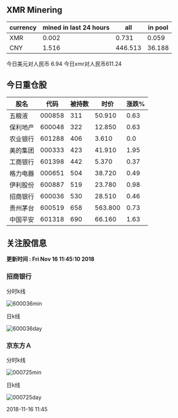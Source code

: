 ## XMR Minering

|currency|mined in last 24 hours|all|in pool|
|---|---|---|---|
|XMR|0.002|0.731|0.059|
|CNY|1.516|446.513|36.188|

今日美元对人民币 6.94	今日xmr对人民币611.24


## 今日重仓股 

|股名|代码|被持数|时价|涨跌%|
|---|---|---|---|---|
|五粮液|000858|311|50.910|0.63|
|保利地产|600048|322|12.850|0.63|
|农业银行|601288|406|3.610|0.0|
|美的集团|000333|423|41.910|1.95|
|工商银行|601398|442|5.370|0.37|
|格力电器|000651|504|38.720|0.49|
|伊利股份|600887|519|23.780|0.98|
|招商银行|600036|530|28.510|0.46|
|贵州茅台|600519|658|563.800|0.73|
|中国平安|601318|690|66.160|1.63|

## 关注股信息
**更新时间 : Fri Nov 16 11:45:10 2018**
### 招商银行 
分时k线

![600036min](http://image.sinajs.cn/newchart/min/n/sh600036.gif)

日k线

![600036day](http://image.sinajs.cn/newchart/daily/n/sh600036.gif)

### 京东方Ａ 
分时k线

![000725min](http://image.sinajs.cn/newchart/min/n/sz000725.gif)

日k线

![000725day](http://image.sinajs.cn/newchart/daily/n/sz000725.gif)

2018-11-16 11:45